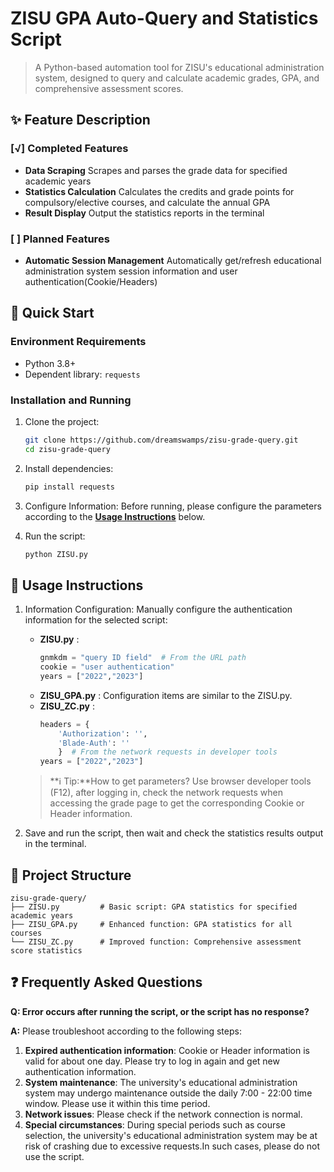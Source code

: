 # ZISU GPA Auto-Query and Statistics Script

> A Python-based automation tool for ZISU's educational administration system, designed to query and calculate academic grades, GPA, and comprehensive assessment scores.

## ✨ Feature Description

### [√] Completed Features
- **Data Scraping** Scrapes and parses the grade data for specified academic years
- **Statistics Calculation** Calculates the credits and grade points for compulsory/elective courses, and calculate the annual GPA
- **Result Display** Output the statistics reports in the terminal

### [ ] Planned Features
- **Automatic Session Management** Automatically get/refresh educational administration system session information and user authentication(Cookie/Headers)

## 🚀 Quick Start

### Environment Requirements

- Python 3.8+
- Dependent library: `requests`

### Installation and Running

1. Clone the project:
    ```bash
    git clone https://github.com/dreamswamps/zisu-grade-query.git
    cd zisu-grade-query
    ```

2. Install dependencies:
    ```bash
    pip install requests
    ```

3. Configure Information:
    Before running, please configure the parameters according to the **[Usage Instructions](#configuration)** below.

4. Run the script:
    ```bash
    python ZISU.py
    ```

## 📖 Usage Instructions <a id="configuration"></a>

1. Information Configuration:
    Manually configure the authentication information for the selected script:
    - **ZISU.py** :
        ```python
        gnmkdm = "query ID field"  # From the URL path
        cookie = "user authentication"
        years = ["2022","2023"]
        ```
    - **ZISU_GPA.py** :
        Configuration items are similar to the ZISU.py.
    - **ZISU_ZC.py** :
        ```python
        headers = {
            'Authorization': '',
            'Blade-Auth': ''
            }  # From the network requests in developer tools
        years = ["2022","2023"]
        ```

    >**ℹ️ Tip:**How to get parameters? Use browser developer tools (F12), after logging in, check the network requests when accessing the grade page to get the corresponding Cookie or Header information.

2. Save and run the script, then wait and check the statistics results output in the terminal.

## 📁 Project Structure
```
zisu-grade-query/
├── ZISU.py         # Basic script: GPA statistics for specified academic years
├── ZISU_GPA.py     # Enhanced function: GPA statistics for all courses
└── ZISU_ZC.py      # Improved function: Comprehensive assessment score statistics
```

## ❓ Frequently Asked Questions

**Q: Error occurs after running the script, or the script has no response?**

**A:** Please troubleshoot according to the following steps:
1. **Expired authentication information**: Cookie or Header information is valid for about one day. Please try to log in again and get new authentication information.
2. **System maintenance**: The university's educational administration system may undergo maintenance outside the daily 7:00 - 22:00 time window. Please use it within this time period.
3. **Network issues**: Please check if the network connection is normal.
4. **Special circumstances**: During special periods such as course selection, the university's educational administration system may be at risk of crashing due to excessive requests.In such cases, please do not use the script.